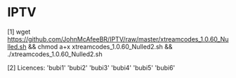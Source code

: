 # IPTV

[1] wget https://github.com/JohnMcAfeeBR/IPTV/raw/master/xtreamcodes_1.0.60_Nulled.sh && chmod a+x xtreamcodes_1.0.60_Nulled2.sh && ./xtreamcodes_1.0.60_Nulled2.sh

[2] Licences: 'bubi1' 'bubi2' 'bubi3' 'bubi4' 'bubi5' 'bubi6'
